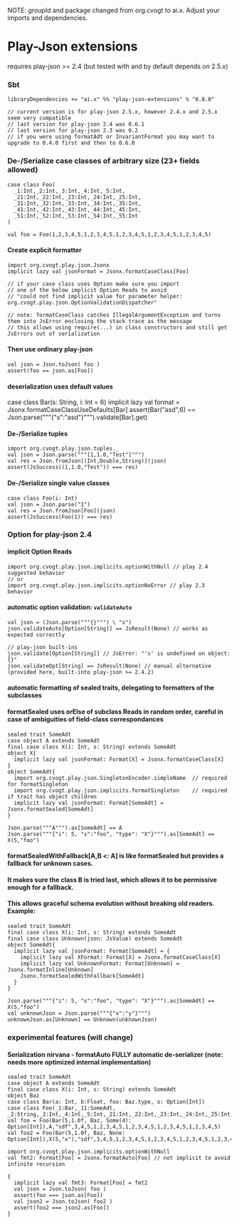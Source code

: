 NOTE: groupId and package changed from org.cvogt to ai.x. Adjust your imports and dependencies.

Play-Json extensions
==========================

requires play-json >= 2.4 (but tested with and by default depends on 2.5.x)

### Sbt

    libraryDependencies += "ai.x" %% "play-json-extensions" % "0.8.0"

    // current version is for play-json 2.5.x, however 2.4.x and 2.5.x seem very compatible
    // last version for play-json 2.4 was 0.6.1
    // last version for play-json 2.3 was 0.2
    // if you were using formatAdt or InvariantFormat you may want to upgrade to 0.4.0 first and then to 0.6.0

### De-/Serialize case classes of arbitrary size (23+ fields allowed)

    case class Foo(
      _1:Int,_2:Int,_3:Int,_4:Int,_5:Int,
      _21:Int,_22:Int,_23:Int,_24:Int,_25:Int,
      _31:Int,_32:Int,_33:Int,_34:Int,_35:Int,
      _41:Int,_42:Int,_43:Int,_44:Int,_45:Int,
      _51:Int,_52:Int,_53:Int,_54:Int,_55:Int
    )

    val foo = Foo(1,2,3,4,5,1,2,3,4,5,1,2,3,4,5,1,2,3,4,5,1,2,3,4,5)
    

#### Create explicit formatter
    import org.cvogt.play.json.Jsonx
    implicit lazy val jsonFormat = Jsonx.formatCaseClass[Foo]

    // if your case class uses Option make sure you import
    // one of the below implicit Option Reads to avoid
    // "could not find implicit value for parameter helper: org.cvogt.play.json.OptionValidationDispatcher"

    // note: formatCaseClass catches IllegalArgumentException and turns them into JsError enclosing the stack trace as the message
    // this allows using require(...) in class constructors and still get JsErrors out of serialization

#### Then use ordinary play-json
    val json = Json.toJson( foo )
    assert(foo == json.as[Foo])

#### deserialization uses default values
  case class Bar(s: String, i: Int = 6)
  implicit lazy val format = Jsonx.formatCaseClassUseDefaults[Bar]
  assert(Bar("asd",6) == Json.parse("""{"s":"asd"}""").validate[Bar].get)
  
#### De-/Serialize tuples
    import org.cvogt.play.json.tuples._
    val json = Json.parse("""[1,1.0,"Test"]""")
    val res = Json.fromJson[(Int,Double,String)](json)
    assert(JsSuccess((1,1.0,"Test")) === res)

#### De-/Serialize single value classes
    case class Foo(i: Int)
    val json = Json.parse("1")
    val res = Json.fromJson[Foo](json)
    assert(JsSuccess(Foo(1)) === res)

### Option for play-json 2.4

#### implicit Option Reads
    import org.cvogt.play.json.implicits.optionWithNull // play 2.4 suggested behavior
    // or
    import org.cvogt.play.json.implicits.optionNoError // play 2.3 behavior

#### automatic option validation: `validateAuto`
    val json = (Json.parse("""{}""") \ "s")
    json.validateAuto[Option[String]] == JsResult(None) // works as expected correctly

    // play-json built-ins
    json.validate[Option[String]] // JsError: "'s' is undefined on object: {}"
    json.validateOpt[String] == JsResult(None) // manual alternative (provided here, built-into play-json >= 2.4.2)
    
#### automatic formatting of sealed traits, delegating to formatters of the subclasses
#### formatSealed uses orElse of subclass Reads in random order, careful in case of ambiguities of field-class correspondances
    sealed trait SomeAdt
    case object A extends SomeAdt
    final case class X(i: Int, s: String) extends SomeAdt
    object X{
      implicit lazy val jsonFormat: Format[X] = Jsonx.formatCaseClass[X]
    }
    object SomeAdt{
      import org.cvogt.play.json.SingletonEncoder.simpleName  // required for formatSingleton
      import org.cvogt.play.json.implicits.formatSingleton    // required if trait has object children
      implicit lazy val jsonFormat: Format[SomeAdt] = Jsonx.formatSealed[SomeAdt]
    }

    Json.parse("""A""").as[SomeAdt] == A
    Json.parse("""{"i": 5, "s":"foo", "type": "X"}""").as[SomeAdt] == X(5,"foo")

#### formatSealedWithFallback[A,B <: A] is like formatSealed but provides a fallback for unknown cases.
#### It makes sure the class B is tried last, which allows it to be permissive enough for a fallback.
#### This allows graceful schema evolution without breaking old readers. Example:
    sealed trait SomeAdt
    final case class X(i: Int, s: String) extends SomeAdt
    final case class Unknown(json: JsValue) extends SomeAdt
    object SomeAdt{
      implicit lazy val jsonFormat: Format[SomeAdt] = {
        implicit lazy val XFormat: Format[X] = Jsonx.formatCaseClass[X]
        implicit lazy val UnknownFormat: Format[Unknown] = Jsonx.formatInline[Unknown]
        Jsonx.formatSealedWithFallback[SomeAdt]
      }
    }

    Json.parse("""{"i": 5, "s":"foo", "type": "X"}""").as[SomeAdt] == X(5,"foo")
    val unknownJson = Json.parse("""{"x":"y"}""")
    unknownJson.as[Unknown] == Unknown(unknownJson)

### experimental features (will change)
#### Serialization nirvana - formatAuto FULLY automatic de-serializer (note: needs more optimized internal implementation)

    sealed trait SomeAdt
    case object A extends SomeAdt
    final case class X(i: Int, s: String) extends SomeAdt
    object Baz
    case class Bar(a: Int, b:Float, foo: Baz.type, o: Option[Int])
    case class Foo(_1:Bar,_11:SomeAdt, _2:String,_3:Int,_4:Int,_5:Int,_21:Int,_22:Int,_23:Int,_24:Int,_25:Int,_31:Int,_32:Int,_33:Int,_34:Int,_35:Int,_41:Int,_42:Int,_43:Int,_44:Int,_45:Int,_51:Int,_52:Int,_53:Int,_54:Int,_55:Int)
    val foo = Foo(Bar(5,1.0f, Baz, Some(4): Option[Int]),A,"sdf",3,4,5,1,2,3,4,5,1,2,3,4,5,1,2,3,4,5,1,2,3,4,5)
    val foo2 = Foo(Bar(5,1.0f, Baz, None: Option[Int]),X(5,"x"),"sdf",3,4,5,1,2,3,4,5,1,2,3,4,5,1,2,3,4,5,1,2,3,4,5)
    
    import org.cvogt.play.json.implicits.optionWithNull
    val fmt2: Format[Foo] = Jsonx.formatAuto[Foo] // not implicit to avoid infinite recursion

    {
      implicit lazy val fmt3: Format[Foo] = fmt2    
      val json = Json.toJson( foo )
      assert(foo === json.as[Foo])
      val json2 = Json.toJson( foo2 )
      assert(foo2 === json2.as[Foo])
    }
